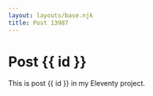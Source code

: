 ```yaml
---
layout: layouts/base.njk
title: Post 13987
---
```


# Post {{ id }}

This is post {{ id }} in my Eleventy project.
